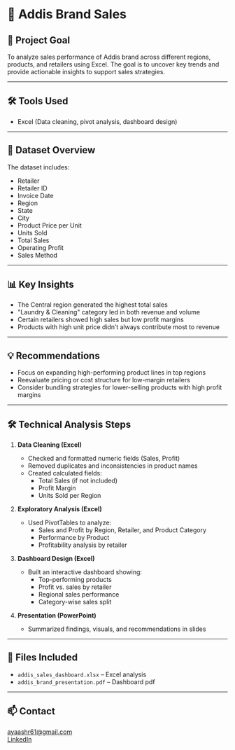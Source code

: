 # 🧢 Addis Brand Sales

## 🧠 Project Goal  
To analyze sales performance of Addis brand across different regions, products, and retailers using Excel. The goal is to uncover key trends and provide actionable insights to support sales strategies.

---

## 🛠️ Tools Used  
- Excel (Data cleaning, pivot analysis, dashboard design)

---

## 📄 Dataset Overview  
The dataset includes:
- Retailer
- Retailer ID
- Invoice Date
- Region
- State
- City
- Product	Price per Unit
- Units Sold
- Total Sales
- Operating Profit
- Sales Method

---

## 📊 Key Insights  
- The Central region generated the highest total sales  
- "Laundry & Cleaning" category led in both revenue and volume  
- Certain retailers showed high sales but low profit margins  
- Products with high unit price didn’t always contribute most to revenue

---

## 💡 Recommendations  
- Focus on expanding high-performing product lines in top regions  
- Reevaluate pricing or cost structure for low-margin retailers  
- Consider bundling strategies for lower-selling products with high profit margins

---

## 🛠️ Technical Analysis Steps

1. **Data Cleaning (Excel)**  
   - Checked and formatted numeric fields (Sales, Profit)  
   - Removed duplicates and inconsistencies in product names  
   - Created calculated fields:
     - Total Sales (if not included)  
     - Profit Margin  
     - Units Sold per Region

2. **Exploratory Analysis (Excel)**  
   - Used PivotTables to analyze:
     - Sales and Profit by Region, Retailer, and Product Category  
     - Performance by Product  
     - Profitability analysis by retailer

3. **Dashboard Design (Excel)**  
   - Built an interactive dashboard showing:
     - Top-performing products  
     - Profit vs. sales by retailer  
     - Regional sales performance  
     - Category-wise sales split

4. **Presentation (PowerPoint)**  
   - Summarized findings, visuals, and recommendations in slides

---

## 📁 Files Included  
- `addis_sales_dashboard.xlsx` – Excel analysis  
- `addis_brand_presentation.pdf` – Dashboard pdf

---

## 📫 Contact  
ayaashr61@gmail.com  
[LinkedIn](https://www.linkedin.com/in/aya-ashraf-/)
